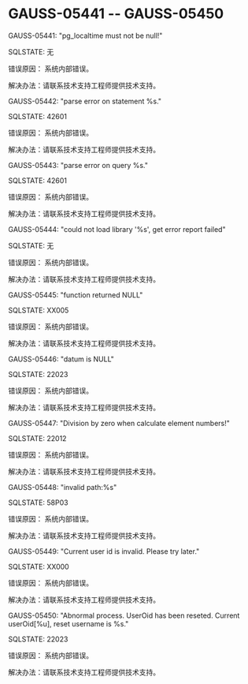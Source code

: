 # GAUSS-05441 -- GAUSS-05450

GAUSS-05441: "pg\_localtime must not be null!"

SQLSTATE: 无

错误原因： 系统内部错误。

解决办法：请联系技术支持工程师提供技术支持。

GAUSS-05442: "parse error on statement %s."

SQLSTATE: 42601

错误原因： 系统内部错误。

解决办法：请联系技术支持工程师提供技术支持。

GAUSS-05443: "parse error on query %s."

SQLSTATE: 42601

错误原因： 系统内部错误。

解决办法：请联系技术支持工程师提供技术支持。

GAUSS-05444: "could not load library '%s', get error report failed"

SQLSTATE: 无

错误原因： 系统内部错误。

解决办法：请联系技术支持工程师提供技术支持。

GAUSS-05445: "function returned NULL"

SQLSTATE: XX005

错误原因： 系统内部错误。

解决办法：请联系技术支持工程师提供技术支持。

GAUSS-05446: "datum is NULL"

SQLSTATE: 22023

错误原因： 系统内部错误。

解决办法：请联系技术支持工程师提供技术支持。

GAUSS-05447: "Division by zero when calculate element numbers!"

SQLSTATE: 22012

错误原因： 系统内部错误。

解决办法：请联系技术支持工程师提供技术支持。

GAUSS-05448: "invalid path:%s"

SQLSTATE: 58P03

错误原因： 系统内部错误。

解决办法：请联系技术支持工程师提供技术支持。

GAUSS-05449: "Current user id is invalid. Please try later."

SQLSTATE: XX000

错误原因： 系统内部错误。

解决办法：请联系技术支持工程师提供技术支持。

GAUSS-05450: "Abnormal process. UserOid has been reseted. Current userOid\[%u\], reset username is %s."

SQLSTATE: 22023

错误原因： 系统内部错误。

解决办法：请联系技术支持工程师提供技术支持。

